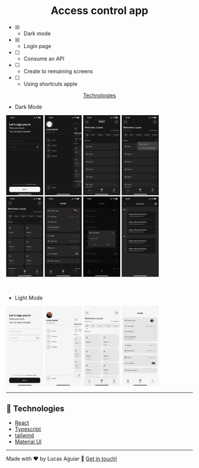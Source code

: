 <div align="center">
  <!-- animation gif -->
  <br />
  <h1>Access control app</h1>
</div>

- [x] - Dark mode
- [x] - Login page
- [ ] - Consume an API
- [ ] - Create to remaining screens
- [ ] - Using shortcuts apple

<p align="center">
  <a href="#rocket-technologies">Technologies</a>
</p>

- Dark Mode
<p>
  <img src="src/assets/IMG_2753.PNG" width="100" /> 
  <img src="src/assets/IMG_2757.PNG" width="100" />
  <img src="src/assets/IMG_2754.PNG" width="100" /> 
  <img src="src/assets/IMG_2755.PNG" width="100" />
  <img src="src/assets/IMG_2756.PNG" width="100" />
  <img src="src/assets/IMG_2758.PNG" width="100" />
  <img src="src/assets/IMG_2760.PNG" width="100" />
  <img src="src/assets/IMG_2761.PNG" width="100" />
</p>
<br/>

- Light Mode
<p>
   <img src="src/assets/IMG_2765.PNG" width="100" />
   <img src="src/assets/IMG_2764.PNG" width="100" />
   <img src="src/assets/IMG_2762.PNG" width="100" />
   <img src="src/assets/IMG_2763.PNG" width="100" />
</p>

---

## :rocket: Technologies

- [React](https://reactjs.org/)
- [Typescript](https://www.typescriptlang.org)
- [tailwind](https://tailwindcss.com/)
- [Material UI](https://mui.com/)

---

Made with ♥ by Lucas Aguiar :wave: [Get in touch!](https://www.linkedin.com/in/lucasaguiiar)
